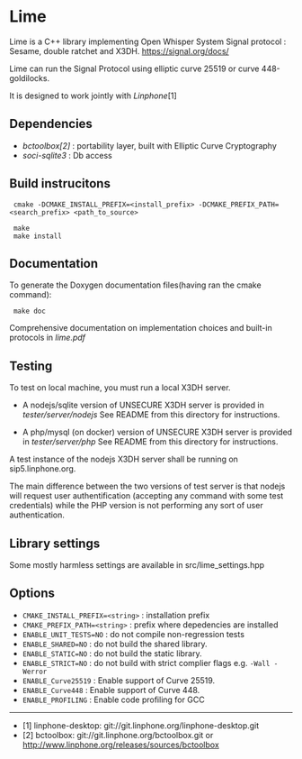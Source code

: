 Lime
=======

Lime is a C++ library implementing Open Whisper System Signal protocol :
Sesame, double ratchet and X3DH. https://signal.org/docs/

Lime can run the Signal Protocol using elliptic curve 25519 or curve 448-goldilocks.

It is designed to work jointly with *Linphone*[1]

Dependencies
------------
- *bctoolbox[2]* : portability layer, built with Elliptic Curve Cryptography
- *soci-sqlite3* : Db access


Build instrucitons
------------------
```
 cmake -DCMAKE_INSTALL_PREFIX=<install_prefix> -DCMAKE_PREFIX_PATH=<search_prefix> <path_to_source>

 make
 make install
```


Documentation
-------------

To generate the Doxygen documentation files(having ran the cmake command):

```
 make doc
```

Comprehensive documentation on implementation choices and built-in protocols in *lime.pdf*


Testing
-------
 To test on local machine, you must run a local X3DH server.
 - A nodejs/sqlite version of UNSECURE X3DH server is provided in *tester/server/nodejs*
 See README from this directory for instructions.

 - A php/mysql (on docker) version of UNSECURE X3DH server is provided in *tester/server/php*
 See README from this directory for instructions.

A test instance of the nodejs X3DH server shall be running on sip5.linphone.org.

The main difference between the two versions of test server is that nodejs will
request user authentification (accepting any command with some test credentials)
while the PHP version is not performing any sort of user authentication.

Library settings
----------------
Some mostly harmless settings are available in src/lime_settings.hpp


Options
-------

- `CMAKE_INSTALL_PREFIX=<string>` : installation prefix
- `CMAKE_PREFIX_PATH=<string>`    : prefix where depedencies are installed
- `ENABLE_UNIT_TESTS=NO`          : do not compile non-regression tests
- `ENABLE_SHARED=NO`              : do not build the shared library.
- `ENABLE_STATIC=NO`              : do not build the static library.
- `ENABLE_STRICT=NO`              : do not build with strict complier flags e.g. `-Wall -Werror`
- `ENABLE_Curve25519`             : Enable support of Curve 25519.
- `ENABLE_Curve448`               : Enable support of Curve 448.
- `ENABLE_PROFILING`              : Enable code profiling for GCC

------------------

- [1] linphone-desktop: git://git.linphone.org/linphone-desktop.git
- [2] bctoolbox: git://git.linphone.org/bctoolbox.git or <http://www.linphone.org/releases/sources/bctoolbox>
